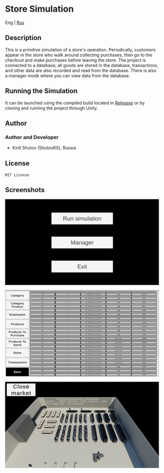 # Store Simulation

Eng | [Rus](resources/localization_readme/README_RU.md)

## Description

This is a primitive simulation of a store's operation. Periodically, customers appear in the store who walk around collecting purchases, then go to the checkout and make purchases before leaving the store. The project is connected to a database; all goods are stored in the database, transactions, and other data are also recorded and read from the database. There is also a manager mode where you can view data from the database.

## Running the Simulation

It can be launched using the compiled build located in [Releases](https://github.com/ShutovKS/Store-Simulation/releases) or by cloning and running the project through Unity.

## Author

### Author and Developer

- Kirill Shutov (ShutovKS), Russia

## License

```text
MIT License
```

## Screenshots

![screenshot](resources/images/screenshots/screenshot_1.png)

![screenshot](resources/images/screenshots/screenshot_2.png)

![screenshot](resources/images/screenshots/screenshot_3.png)
